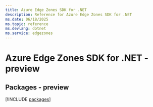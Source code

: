 ```yaml
---
title: Azure Edge Zones SDK for .NET
description: Reference for Azure Edge Zones SDK for .NET
ms.date: 06/18/2025
ms.topic: reference
ms.devlang: dotnet
ms.service: edgezones
---
```

# Azure Edge Zones SDK for .NET - preview
## Packages - preview
[!INCLUDE [packages](edge-zones-index.md)]
